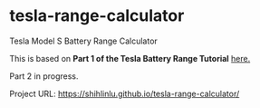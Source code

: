 # tesla-range-calculator
Tesla Model S Battery Range Calculator

This is based on <strong>Part 1 of the Tesla Battery Range Tutorial</strong> <a href="https://medium.freecodecamp.org/building-teslas-battery-range-calculator-with-react-part-1-2cb7abd8c1ee">here.</a> 

Part 2 in progress.

Project URL: https://shihlinlu.github.io/tesla-range-calculator/
